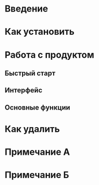 # Введение
# Как установить
# Работа с продуктом
## Быстрый старт
## Интерфейс
## Основные функции
# Как удалить
# Примечание А
# Примечание Б